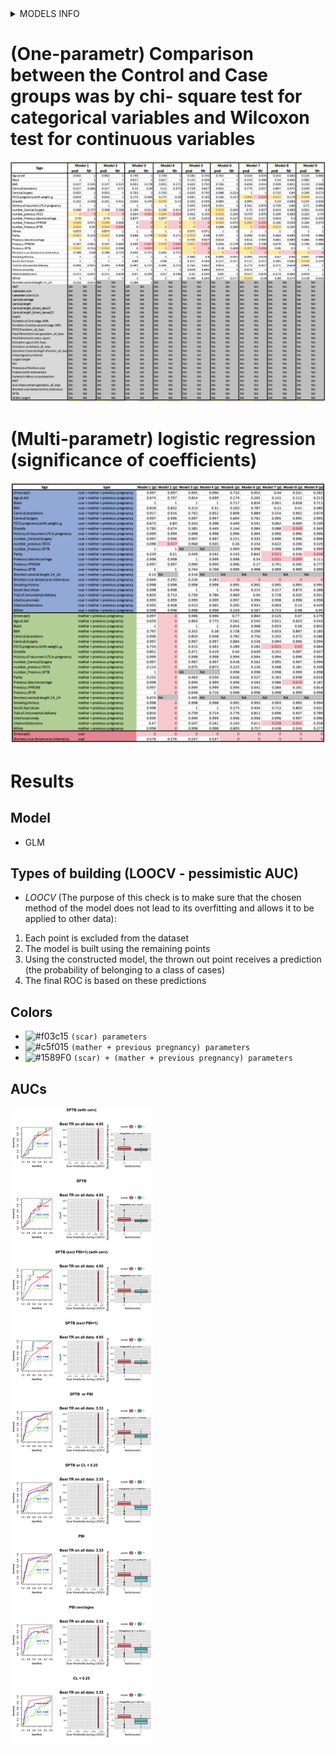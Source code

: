 
<details>
  <summary>MODELS INFO </summary>
  
**1** SAMPLES=207: CASES/CONTROLS: 8/199; FEATURES: Excluded (5):Pyrexia.in.labour.or.postpartum,Interpregnancy.interval,Duration.of.2nd.stage..MIN.,Duration.of.active.second.stage..MIN.,Fetal.fibronectin.value..ng.ml.; FEATURES: With NA (5):Trial.of.intrumental.delivery,Uterine.Extensions,Cervical.lacerations,FDCS.pregnancy.birth.weight..g.,Shortest.scar.distance.to.internal.os; FEATURES: Good (21):White,Black,South.East.Asian,Others,Smoking.History,Previous.SPTB,Previous.PPROM,Previous.late.miscarriage,Cervical.Surgery,Uterine.anomaly,History.of.recurrent.UTI.in.pregnancy,BMI,Age.at.del,Gravida,Parity,number_Previous.SPTB,number_Previous.PPROM,number_Previous.late.miscarriage,number_Cervical.Surgery,number_previous.FDCS,Shortest.cervical.length.14_24
  
**2** SAMPLES=207: CASES/CONTROLS: 8/199; FEATURES: Excluded (5):Pyrexia.in.labour.or.postpartum,Interpregnancy.interval,Duration.of.2nd.stage..MIN.,Duration.of.active.second.stage..MIN.,Fetal.fibronectin.value..ng.ml.; FEATURES: With NA (5):Trial.of.intrumental.delivery,Uterine.Extensions,Cervical.lacerations,FDCS.pregnancy.birth.weight..g.,Shortest.scar.distance.to.internal.os; FEATURES: Good (20):White,Black,South.East.Asian,Others,Smoking.History,Previous.SPTB,Previous.PPROM,Previous.late.miscarriage,Cervical.Surgery,Uterine.anomaly,History.of.recurrent.UTI.in.pregnancy,BMI,Age.at.del,Gravida,Parity,number_Previous.SPTB,number_Previous.PPROM,number_Previous.late.miscarriage,number_Cervical.Surgery,number_previous.FDCS
  
**3** SAMPLES=180: CASES/CONTROLS: 6/174; FEATURES: Excluded (5):Pyrexia.in.labour.or.postpartum,Interpregnancy.interval,Duration.of.2nd.stage..MIN.,Duration.of.active.second.stage..MIN.,Fetal.fibronectin.value..ng.ml.; FEATURES: With NA (5):Trial.of.intrumental.delivery,Uterine.Extensions,Cervical.lacerations,FDCS.pregnancy.birth.weight..g.,Shortest.scar.distance.to.internal.os; FEATURES: Good (21):White,Black,South.East.Asian,Others,Smoking.History,Previous.SPTB,Previous.PPROM,Previous.late.miscarriage,Cervical.Surgery,Uterine.anomaly,History.of.recurrent.UTI.in.pregnancy,BMI,Age.at.del,Gravida,Parity,number_Previous.SPTB,number_Previous.PPROM,number_Previous.late.miscarriage,number_Cervical.Surgery,number_previous.FDCS,Shortest.cervical.length.14_24
  
**4** SAMPLES=180: CASES/CONTROLS: 6/174; FEATURES: Excluded (5):Pyrexia.in.labour.or.postpartum,Interpregnancy.interval,Duration.of.2nd.stage..MIN.,Duration.of.active.second.stage..MIN.,Fetal.fibronectin.value..ng.ml.; FEATURES: With NA (5):Trial.of.intrumental.delivery,Uterine.Extensions,Cervical.lacerations,FDCS.pregnancy.birth.weight..g.,Shortest.scar.distance.to.internal.os; FEATURES: Good (20):White,Black,South.East.Asian,Others,Smoking.History,Previous.SPTB,Previous.PPROM,Previous.late.miscarriage,Cervical.Surgery,Uterine.anomaly,History.of.recurrent.UTI.in.pregnancy,BMI,Age.at.del,Gravida,Parity,number_Previous.SPTB,number_Previous.PPROM,number_Previous.late.miscarriage,number_Cervical.Surgery,number_previous.FDCS
  
**5** SAMPLES=207: CASES/CONTROLS: 33/174; FEATURES: Excluded (5):Pyrexia.in.labour.or.postpartum,Interpregnancy.interval,Duration.of.2nd.stage..MIN.,Duration.of.active.second.stage..MIN.,Fetal.fibronectin.value..ng.ml.; FEATURES: With NA (5):Trial.of.intrumental.delivery,Uterine.Extensions,Cervical.lacerations,FDCS.pregnancy.birth.weight..g.,Shortest.scar.distance.to.internal.os; FEATURES: Good (20):White,Black,South.East.Asian,Others,Smoking.History,Previous.SPTB,Previous.PPROM,Previous.late.miscarriage,Cervical.Surgery,Uterine.anomaly,History.of.recurrent.UTI.in.pregnancy,BMI,Age.at.del,Gravida,Parity,number_Previous.SPTB,number_Previous.PPROM,number_Previous.late.miscarriage,number_Cervical.Surgery,number_previous.FDCS
  
**6** SAMPLES=207: CASES/CONTROLS: 27/180; FEATURES: Excluded (5):Pyrexia.in.labour.or.postpartum,Interpregnancy.interval,Duration.of.2nd.stage..MIN.,Duration.of.active.second.stage..MIN.,Fetal.fibronectin.value..ng.ml.; FEATURES: With NA (5):Trial.of.intrumental.delivery,Uterine.Extensions,Cervical.lacerations,FDCS.pregnancy.birth.weight..g.,Shortest.scar.distance.to.internal.os; FEATURES: Good (20):White,Black,South.East.Asian,Others,Smoking.History,Previous.SPTB,Previous.PPROM,Previous.late.miscarriage,Cervical.Surgery,Uterine.anomaly,History.of.recurrent.UTI.in.pregnancy,BMI,Age.at.del,Gravida,Parity,number_Previous.SPTB,number_Previous.PPROM,number_Previous.late.miscarriage,number_Cervical.Surgery,number_previous.FDCS
  
**7** SAMPLES=207: CASES/CONTROLS: 27/180; FEATURES: Excluded (5):Pyrexia.in.labour.or.postpartum,Interpregnancy.interval,Duration.of.2nd.stage..MIN.,Duration.of.active.second.stage..MIN.,Fetal.fibronectin.value..ng.ml.; FEATURES: With NA (5):Trial.of.intrumental.delivery,Uterine.Extensions,Cervical.lacerations,FDCS.pregnancy.birth.weight..g.,Shortest.scar.distance.to.internal.os; FEATURES: Good (20):White,Black,South.East.Asian,Others,Smoking.History,Previous.SPTB,Previous.PPROM,Previous.late.miscarriage,Cervical.Surgery,Uterine.anomaly,History.of.recurrent.UTI.in.pregnancy,BMI,Age.at.del,Gravida,Parity,number_Previous.SPTB,number_Previous.PPROM,number_Previous.late.miscarriage,number_Cervical.Surgery,number_previous.FDCS
  
**8** SAMPLES=207: CASES/CONTROLS: 20/187; FEATURES: Excluded (5):Pyrexia.in.labour.or.postpartum,Interpregnancy.interval,Duration.of.2nd.stage..MIN.,Duration.of.active.second.stage..MIN.,Fetal.fibronectin.value..ng.ml.; FEATURES: With NA (5):Trial.of.intrumental.delivery,Uterine.Extensions,Cervical.lacerations,FDCS.pregnancy.birth.weight..g.,Shortest.scar.distance.to.internal.os; FEATURES: Good (20):White,Black,South.East.Asian,Others,Smoking.History,Previous.SPTB,Previous.PPROM,Previous.late.miscarriage,Cervical.Surgery,Uterine.anomaly,History.of.recurrent.UTI.in.pregnancy,BMI,Age.at.del,Gravida,Parity,number_Previous.SPTB,number_Previous.PPROM,number_Previous.late.miscarriage,number_Cervical.Surgery,number_previous.FDCS
  
**9** SAMPLES=207: CASES/CONTROLS: 21/186; FEATURES: Excluded (5):Pyrexia.in.labour.or.postpartum,Interpregnancy.interval,Duration.of.2nd.stage..MIN.,Duration.of.active.second.stage..MIN.,Fetal.fibronectin.value..ng.ml.; FEATURES: With NA (5):Trial.of.intrumental.delivery,Uterine.Extensions,Cervical.lacerations,FDCS.pregnancy.birth.weight..g.,Shortest.scar.distance.to.internal.os; FEATURES: Good (20):White,Black,South.East.Asian,Others,Smoking.History,Previous.SPTB,Previous.PPROM,Previous.late.miscarriage,Cervical.Surgery,Uterine.anomaly,History.of.recurrent.UTI.in.pregnancy,BMI,Age.at.del,Gravida,Parity,number_Previous.SPTB,number_Previous.PPROM,number_Previous.late.miscarriage,number_Cervical.Surgery,number_previous.FDCS![image](https://user-images.githubusercontent.com/56540046/122785844-9ec6c780-d2ab-11eb-8e06-77c9f9fddcbb.png)

</details>

# (One-parametr) Comparison between the Control and Case groups was by chi- square test for categorical variables and Wilcoxon test for continuous variables

![Image](original_common_one_2.png)

# (Multi-parametr) logistic regression (significance of coefficients)
![Image](original_common_all_2.png)



# Results
## Model
- GLM

## Types of building (LOOCV - pessimistic AUC)
- *LOOCV* (The purpose of this check is to make sure that the chosen method of the model does not lead to its overfitting and allows it to be applied to other data):
1. Each point is excluded from the dataset
2. The model is built using the remaining points
3. Using the constructed model, the thrown out point receives a prediction (the probability of belonging to a class of cases)
4. The final ROC is based on these predictions

## Colors
- ![#f03c15](https://via.placeholder.com/15/f03c15/000000?text=+) `(scar) parameters`
- ![#c5f015](https://via.placeholder.com/15/c5f015/000000?text=+) `(mather + previous pregnancy) parameters`
- ![#1589F0](https://via.placeholder.com/15/1589F0/000000?text=+) `(scar) + (mather + previous pregnancy) parameters`

## AUCs
![Image](original_2fig.png)

